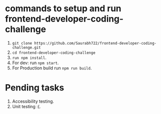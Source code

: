 # commands to setup and run frontend-developer-coding-challenge

1.	`git clone https://github.com/Saurabh722/frontend-developer-coding-challenge.git`
2.	`cd frontend-developer-coding-challenge`
3.	`run npm install`.
4.	For dev: run `npm start`.
5.	For Production build run `npm run build`.

# Pending tasks
1.	Accessibility testing.
2.	Unit testing :(.
